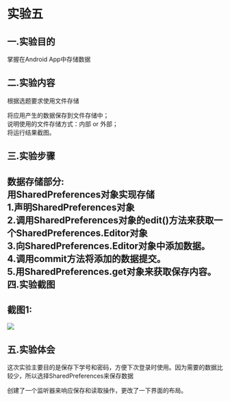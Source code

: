 实验五
=
一.实验目的
-
掌握在Android App中存储数据
  
二.实验内容
-
根据选题要求使用文件存储

将应用产生的数据保存到文件存储中；<br>
说明使用的文件存储方式：内部 or 外部；<br>
将运行结果截图。<br>

三.实验步骤
-
数据存储部分:<br>
用SharedPreferences对象实现存储<br>
1.声明SharedPreferences对象<br>
2.调用SharedPreferences对象的edit()方法来获取一个SharedPreferences.Editor对象<br>
3.向SharedPreferences.Editor对象中添加数据。<br>
4.调用commit方法将添加的数据提交。<br>
5.用SharedPreferences.get对象来获取保存内容。<br>
四.实验截图
-
截图1:
-
![](https://github.com/deasyful/android-labs-2018/blob/master/soft1614080902206/%E7%AC%AC%E4%BA%94%E6%AC%A1%E5%AE%9E%E9%AA%8C%E6%88%AA%E5%9B%BE.gif)



五.实验体会
-
这次实验主要目的是保存下学号和密码，方便下次登录时使用。因为需要的数据比较少，所以选择SharedPreferences来保存数据<br>

 创建了一个监听器来响应保存和读取操作，更改了一下界面的布局。
